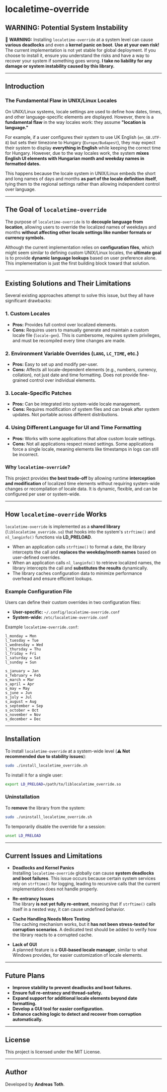 # localetime-override

## WARNING: Potential System Instability

🚨 **WARNING:** Installing `localetime-override` at a system level can cause **various deadlocks** and even a **kernel panic on boot**. **Use at your own risk!** The current implementation is not yet stable for global deployment. If you choose to install it, ensure you understand the risks and have a way to recover your system if something goes wrong. **I take no liability for any damage or system instability caused by this library.**

---

## Introduction

### The Fundamental Flaw in UNIX/Linux Locales

On UNIX/Linux systems, locale settings are used to define how dates, times, and other language-specific elements are displayed. However, there is a **fundamental flaw** in the way locales work: they assume **"location is language."**

For example, if a user configures their system to use UK English (`en_GB.UTF-8`) but sets their timezone to Hungary (`Europe/Budapest`), they may expect their system to display **everything in English** while keeping the correct time for Hungary. However, due to the way locales work, the system **mixes English UI elements with Hungarian month and weekday names in formatted dates.**

This happens because the locale system in UNIX/Linux embeds the short and long names of days and months **as part of the locale definition itself**, tying them to the regional settings rather than allowing independent control over language.

---

## The Goal of `localetime-override`

The purpose of `localetime-override` is to **decouple language from location**, allowing users to override the localized names of weekdays and months **without affecting other locale settings like number formats or currency symbols.**

Although the current implementation relies on **configuration files**, which might seem similar to defining custom UNIX/Linux locales, the **ultimate goal** is to provide **dynamic language lookups** based on user preference alone. This implementation is just the first building block toward that solution.

---

## Existing Solutions and Their Limitations

Several existing approaches attempt to solve this issue, but they all have significant drawbacks:

### 1. **Custom Locales**
   - **Pros:** Provides full control over localized elements.
   - **Cons:** Requires users to manually generate and maintain a custom locale file (`locale-gen`). This is cumbersome, requires system privileges, and must be recompiled every time changes are made.

### 2. **Environment Variable Overrides (`LANG`, `LC_TIME`, etc.)**
   - **Pros:** Easy to set up and modify per-user.
   - **Cons:** Affects all locale-dependent elements (e.g., numbers, currency, collation), not just date and time formatting. Does not provide fine-grained control over individual elements.

### 3. **Locale-Specific Patches**
   - **Pros:** Can be integrated into system-wide locale management.
   - **Cons:** Requires modification of system files and can break after system updates. Not portable across different distributions.

### 4. **Using Different Language for UI and Time Formatting**
   - **Pros:** Works with some applications that allow custom locale settings.
   - **Cons:** Not all applications respect mixed settings. Some applications force a single locale, meaning elements like timestamps in logs can still be incorrect.

### **Why `localetime-override`?**
This project provides **the best trade-off** by allowing runtime **interception and modification** of localized time elements without requiring system-wide changes or recompilation of locale data. It is dynamic, flexible, and can be configured per user or system-wide.

---

## How `localetime-override` Works

`localetime-override` is implemented as a **shared library** (`liblocaletime_override.so`) that hooks into the system's `strftime()` and `nl_langinfo()` functions via **LD_PRELOAD**.

- When an application calls `strftime()` to format a date, the library intercepts the call and **replaces the weekday/month names** based on user-defined overrides.
- When an application calls `nl_langinfo()` to retrieve localized names, the library intercepts the call and **substitutes the results** dynamically.
- The library caches configuration data to minimize performance overhead and ensure efficient lookups.

### Example Configuration File

Users can define their custom overrides in two configuration files:
- **User-specific:** `~/.config/localetime-override.conf`
- **System-wide:** `/etc/localetime-override.conf`

Example `localetime-override.conf`:
```
l_monday = Mon
l_tuesday = Tue
l_wednesday = Wed
l_thursday = Thu
l_friday = Fri
l_saturday = Sat
l_sunday = Sun

s_january = Jan
s_february = Feb
s_march = Mar
s_april = Apr
s_may = May
s_june = Jun
s_july = Jul
s_august = Aug
s_september = Sep
s_october = Oct
s_november = Nov
s_december = Dec
```

---

## Installation

To install `localetime-override` at a system-wide level (**⚠ Not recommended due to stability issues**):

```sh
sudo ./install_localetime_override.sh
```

To install it for a single user:
```sh
export LD_PRELOAD=/path/to/liblocaletime_override.so
```

### Uninstallation

To **remove** the library from the system:

```sh
sudo ./uninstall_localetime_override.sh
```

To temporarily disable the override for a session:

```sh
unset LD_PRELOAD
```

---

## Current Issues and Limitations

- **Deadlocks and Kernel Panics**  
  Installing `localetime-override` globally can cause **system deadlocks and boot failures**. This issue occurs because certain system services rely on `strftime()` for logging, leading to recursive calls that the current implementation does not handle properly.

- **Re-entrancy Issues**  
  The library **is not yet fully re-entrant**, meaning that if `strftime()` calls itself in a nested way, it can cause undefined behavior.

- **Cache Handling Needs More Testing**  
  The caching mechanism works, but it **has not been stress-tested for corruption scenarios**. A dedicated test should be added to verify how the library reacts to a corrupted cache.

- **Lack of GUI**  
  A planned feature is a **GUI-based locale manager**, similar to what Windows provides, for easier customization of locale elements.

---

## Future Plans

- **Improve stability to prevent deadlocks and boot failures.**
- **Ensure full re-entrancy and thread-safety.**
- **Expand support for additional locale elements beyond date formatting.**
- **Develop a GUI tool for easier configuration.**
- **Enhance caching logic to detect and recover from corruption automatically.**

---

## License

This project is licensed under the MIT License.

---

## Author

Developed by **Andreas Toth**.

